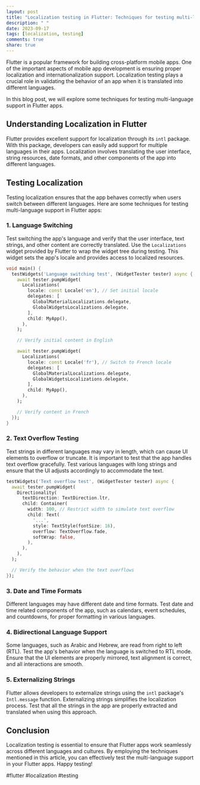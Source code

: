 ```yaml
---
layout: post
title: "Localization testing in Flutter: Techniques for testing multi-language support in Flutter apps"
description: " "
date: 2023-09-17
tags: [localization, testing]
comments: true
share: true
---
```


Flutter is a popular framework for building cross-platform mobile apps. One of the important aspects of mobile app development is ensuring proper localization and internationalization support. Localization testing plays a crucial role in validating the behavior of an app when it is translated into different languages.

In this blog post, we will explore some techniques for testing multi-language support in Flutter apps.

## Understanding Localization in Flutter

Flutter provides excellent support for localization through its `intl` package. With this package, developers can easily add support for multiple languages in their apps. Localization involves translating the user interface, string resources, date formats, and other components of the app into different languages.

## Testing Localization

Testing localization ensures that the app behaves correctly when users switch between different languages. Here are some techniques for testing multi-language support in Flutter apps:

### 1. Language Switching

Test switching the app's language and verify that the user interface, text strings, and other content are correctly translated. Use the `Localizations` widget provided by Flutter to wrap the widget tree during testing. This widget sets the app's locale and provides access to localized resources.

```dart
void main() {
  testWidgets('Language switching test', (WidgetTester tester) async {
    await tester.pumpWidget(
      Localizations(
        locale: const Locale('en'), // Set initial locale
        delegates: [
          GlobalMaterialLocalizations.delegate,
          GlobalWidgetsLocalizations.delegate,
        ],
        child: MyApp(),
      ),
    );

    // Verify initial content in English

    await tester.pumpWidget(
      Localizations(
        locale: const Locale('fr'), // Switch to French locale
        delegates: [
          GlobalMaterialLocalizations.delegate,
          GlobalWidgetsLocalizations.delegate,
        ],
        child: MyApp(),
      ),
    );

    // Verify content in French
  });
}
```

### 2. Text Overflow Testing

Text strings in different languages may vary in length, which can cause UI elements to overflow or truncate. It is important to test that the app handles text overflow gracefully. Test various languages with long strings and ensure that the UI adjusts accordingly to accommodate the text.

```dart
testWidgets('Text overflow test', (WidgetTester tester) async {
  await tester.pumpWidget(
    Directionality(
      textDirection: TextDirection.ltr,
      child: Container(
        width: 100, // Restrict width to simulate text overflow
        child: Text(
          '...',
          style: TextStyle(fontSize: 16),
          overflow: TextOverflow.fade,
          softWrap: false,
        ),
      ),
    ),
  );

  // Verify the behavior when the text overflows
});
```

### 3. Date and Time Formats

Different languages may have different date and time formats. Test date and time related components of the app, such as calendars, event schedules, and countdowns, for proper formatting in various languages.

### 4. Bidirectional Language Support

Some languages, such as Arabic and Hebrew, are read from right to left (RTL). Test the app's behavior when the language is switched to RTL mode. Ensure that the UI elements are properly mirrored, text alignment is correct, and all interactions are smooth.

### 5. Externalizing Strings

Flutter allows developers to externalize strings using the `intl` package's `Intl.message` function. Externalizing strings simplifies the localization process. Test that all the strings in the app are properly extracted and translated when using this approach.

## Conclusion

Localization testing is essential to ensure that Flutter apps work seamlessly across different languages and cultures. By employing the techniques mentioned in this article, you can effectively test the multi-language support in your Flutter apps. Happy testing!

#flutter #localization #testing